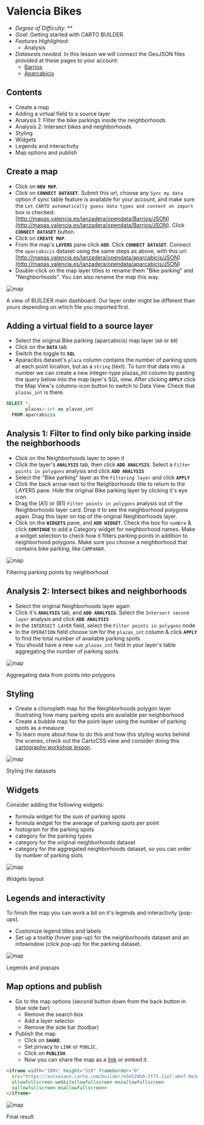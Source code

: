# Valencia Bikes

* *Degree of Difficulty*: **
* *Goal*: Getting started with CARTO BUILDER.
* *Features Highlighted*:
  * Analysis
* *Datasests needed*. In this lesson we will connect the GeoJSON files provided at these pages to your account:
  - [Barrios](http://gobiernoabierto.valencia.es/en/resource/?ds=barrios&id=15befdeb-83ac-4b0f-98f6-0e17ea68ce37)
  - [Aparcabicis](http://gobiernoabierto.valencia.es/en/resource/?ds=aparcabicis&id=6c38de72-598c-4e83-a093-73b17b08bbe1)

## Contents

<!-- MarkdownTOC -->

- Create a map
- Adding a virtual field to a source layer
- Analysis 1: Filter the bike parkings inside the neighborhoods
- Analysis 2: Intersect bikes and neighborhoods
- Styling
- Widgets
- Legends and interactivity
- Map options and publish

<!-- /MarkdownTOC -->

## Create a map <a name="map"></a>

* Click on **`NEW MAP`**.
* Click on **`CONNECT DATASET`**. Submit this url, choose any `Sync my data` option if sync table feature is available for your account, and make sure the `Let CARTO automatically guess data types and content on import` box is checked: [http://mapas.valencia.es/lanzadera/opendata/Barrios/JSON](http://mapas.valencia.es/lanzadera/opendata/Barrios/JSON). Click **`CONNECT DATASET`** button.
* Click on **`CREATE MAP`**.
* From the map's **`LAYERS`** pane click **`ADD`**. Click **`CONNECT DATASET`**. Connect the `aparcabicis` dataset using the same steps as above, with this url: [http://mapas.valencia.es/lanzadera/opendata/aparcabicis/JSON](http://mapas.valencia.es/lanzadera/opendata/aparcabicis/JSON)
* Double-click on the map layer titles to rename them "Bike parking" and "Neighborhoods". You can also rename the map this way.

![map](imgs/bikes/01-load-layers.png)
<figcaption>A view of BUILDER main dashboard. Our layer order might be different than yours depending on which file you imported first.</figcaption>


## Adding a virtual field to a source layer <a name="addfield"></a>

* Select the original Bike parking (aparcabicis) map layer (`A0` or `B0`)
* Click on the **`DATA`** tab
* Switch the toggle to **`SQL`**
* Aparacibis dataset's `plaza` column contains the number of parking spots at each point location, but as a `string` (text). To turn that data into a number we can create a new integer-type plazas_int column by pasting the query below into the map layer's SQL view. After clicking **`APPLY`** click the Map View's columns-icon button to switch to Data View. Check that `plazas_int` is there.

```sql
SELECT *,
       plazas::int as plazas_int
  FROM aparcabicis
```

## Analysis 1: Filter to find only bike parking inside the neighborhoods <a name="filter"></a>

* Click on the Neighborhoods layer to open it
* Click the layer's **`ANALYSIS`** tab, then click **`ADD ANALYSIS`**. Select a `Filter points in polygons` analysis and click **`ADD ANALYSIS`**
* Select the "Bike parking" layer as the `Filtering layer` and click **`APPLY`**
* Click the back arrow next to the Neighborhoods title to return to the LAYERS pane. Hide the original Bike parking layer by clicking it's eye icon.
* Drag the (A1) or (B1) `Filter points in polygons` analysis out of the Neighborhoods layer card. Drop it to see the neighborhood polygons again. Drag this layer on top of the original Neighborhoods layer.
* Click on the **`WIDGETS`** pane, and **`ADD WIDGET`**. Check the box for `nombre` & click **`CONTINUE`** to add a Category widget for neighborhood names. Make a widget selection to check how it filters parking points in addition to neighborhood polygons. Make sure you choose a neighborhood that contains bike parking, like `CAMPANAR`.

![map](imgs/bikes/02-filter.png)
<figcaption>Filtering parking points by neighborhood</figcaption>


## Analysis 2: Intersect bikes and neighborhoods <a name="intersect"></a>

* Select the original Neighborhoods layer again
* Click it's **`ANALYSIS`** tab, and **`ADD ANALYSIS`**. Select the `Intersect second layer` analysis and click **`ADD ANALYSIS`**
* In the `INTERSECT LAYER` field, select the `Filter points in polygons` node
* In the `OPERATION` field choose `SUM` for the `plazas_int` column & click **`APPLY`** to find the total number of available parking spots.
* You should have a new `sum_plazas_int` field in your layer's table aggregating the number of parking spots.

![map](imgs/bikes/03-sum.png)
<figcaption>Aggregating data from points into polygons</figcaption>


## Styling <a name="style"></a>

* Create a choropleth map for the Neighborhoods polygon layer illustrating how many parking spots are available per neighborhood
* Create a bubble map for the point layer using the number of parking spots as a measure
* To learn more about how to do this and how this styling works behind the scenes, check out the CartoCSS view and consider doing this [cartography workshop lesson](https://github.com/CartoDB/carto-workshop/tree/master/03-cartography).

![map](imgs/bikes/04-styling.png)
<figcaption>Styling the datasets</figcaption>


## Widgets <a name="widget"></a>

Consider adding the following widgets:

* formula widget for the sum of parking spots
* formula widget for the average of parking spots per point
* histogram for the parking spots
* category for the parking types
* category for the original neighborhoods dataset
* category for the aggregated neighborhoods dataset, so you can order by number of parking slots

![map](imgs/bikes/05-widgets.png)
<figcaption>Widgets layout</figcaption>


## Legends and interactivity <a name="legend"></a>

To finish the map you can work a bit on it's legends and interactivity (pop-ups).

* Customize legend titles and labels
* Set up a tooltip (hover pop-up) for the neighborhoods dataset and an infowindow (click pop-up) for the parking dataset.

![map](imgs/bikes/06-legends.png)
<figcaption>Legends and popups</figcaption>


## Map options and publish <a name="publish"></a>

* Go to the map options (second button down from the back button in blue side bar)
  * Remove the search box
  * Add a layer selector
  * Remove the side bar (toolbar)
* Publish the map
  * Click on **`SHARE`**.
  * Set privacy to `LINK` or `PUBLIC`.
  * Click on **`PUBLISH`**.
  * Now you can share the map as a [link](https://xurxosanz.carto.com/builder/e5e528b0-2f75-11e7-a6ef-0e3ebc282e83/embed) or embed it.


```html
<iframe width="100%" height="520" frameborder="0"
  src="https://xurxosanz.carto.com/builder/e5e528b0-2f75-11e7-a6ef-0e3ebc282e83/embed"
  allowfullscreen webkitallowfullscreen mozallowfullscreen
  oallowfullscreen msallowfullscreen>
</iframe>
```


![map](imgs/bikes/07-result.png)
<figcaption>Final result</figcaption>
